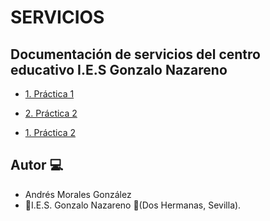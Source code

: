 # SERVICIOS


## Documentación de servicios del centro educativo I.E.S Gonzalo Nazareno

- [1. Práctica 1](./Practicas/Practica1.md)
- [2. Práctica 2](./Practicas/Practica2.md)

- [1. Práctica 2](./Practicas/Practica2.md)


## Autor :computer:
* Andrés Morales González
* :school:I.E.S. Gonzalo Nazareno :round_pushpin:(Dos Hermanas, Sevilla).
